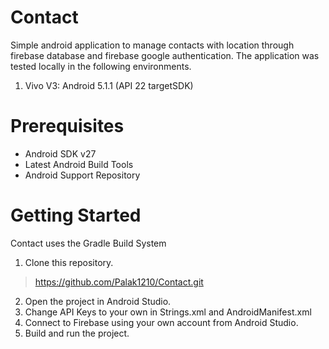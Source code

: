 # Contact
Simple android application to manage contacts with location through firebase database and firebase google authentication.
The application was tested locally in the following environments.
1. Vivo V3: Android 5.1.1 (API 22 targetSDK)

# Prerequisites
* Android SDK v27
* Latest Android Build Tools
* Android Support Repository

# Getting Started
Contact uses the Gradle Build System
1. Clone this repository.
> https://github.com/Palak1210/Contact.git
2. Open the project in Android Studio.
3. Change API Keys to your own in Strings.xml and AndroidManifest.xml
4. Connect to Firebase using your own account from Android Studio.
5. Build and run the project.
